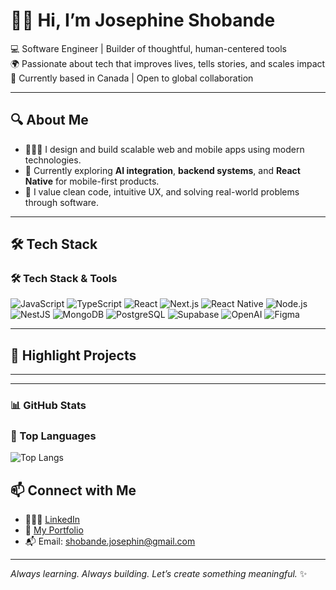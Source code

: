# 👋🏾 Hi, I’m Josephine Shobande

💻 Software Engineer | Builder of thoughtful, human-centered tools  
🌍 Passionate about tech that improves lives, tells stories, and scales impact  
📍 Currently based in Canada | Open to global collaboration

---

## 🔍 About Me

- 👩🏾‍💻 I design and build scalable web and mobile apps using modern technologies.
- 🤖 Currently exploring **AI integration**, **backend systems**, and **React Native** for mobile-first products.
- 🎯 I value clean code, intuitive UX, and solving real-world problems through software.

---

## 🛠 Tech Stack

### 🛠 Tech Stack & Tools

![JavaScript](https://img.shields.io/badge/-JavaScript-F7DF1E?style=for-the-badge&logo=javascript&logoColor=black)
![TypeScript](https://img.shields.io/badge/-TypeScript-3178C6?style=for-the-badge&logo=typescript&logoColor=white)
![React](https://img.shields.io/badge/-React-61DAFB?style=for-the-badge&logo=react&logoColor=black)
![Next.js](https://img.shields.io/badge/-Next.js-000000?style=for-the-badge&logo=next.js&logoColor=white)
![React Native](https://img.shields.io/badge/-React%20Native-61DAFB?style=for-the-badge&logo=react&logoColor=black)
![Node.js](https://img.shields.io/badge/-Node.js-339933?style=for-the-badge&logo=node.js&logoColor=white)
![NestJS](https://img.shields.io/badge/-NestJS-E0234E?style=for-the-badge&logo=nestjs&logoColor=white)
![MongoDB](https://img.shields.io/badge/-MongoDB-47A248?style=for-the-badge&logo=mongodb&logoColor=white)
![PostgreSQL](https://img.shields.io/badge/-PostgreSQL-336791?style=for-the-badge&logo=postgresql&logoColor=white)
![Supabase](https://img.shields.io/badge/-Supabase-3FCF8E?style=for-the-badge&logo=supabase&logoColor=white)
![OpenAI](https://img.shields.io/badge/-OpenAI-412991?style=for-the-badge&logo=openai&logoColor=white)
![Figma](https://img.shields.io/badge/-Figma-F24E1E?style=for-the-badge&logo=figma&logoColor=white)


---

## 🚀 Highlight Projects



---

---

### 📊 GitHub Stats

### 🧮 Top Languages

![Top Langs](https://github-readme-stats.vercel.app/api/top-langs/?username=JoShobande&layout=compact&theme=default)


## 📫 Connect with Me

- 🧑🏾‍💼 [LinkedIn](https://www.linkedin.com/in/josephine-shobande/)  
- 🧪 [My Portfolio](https://portfolio.josephineshobande.com/)  
- 📬 Email: shobande.josephin@gmail.com

---

_Always learning. Always building. Let’s create something meaningful._ ✨

